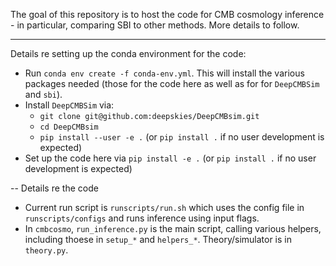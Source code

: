 The goal of this repository is to host the code for CMB cosmology inference - in particular, comparing SBI to other methods. More details to follow.

---
Details re setting up the conda environment for the code:
- Run `conda env create -f conda-env.yml`. This will install the various packages needed (those for the code here as well as for for `DeepCMBSim` and `sbi`).
- Install `DeepCMBSim` via:
    - `git clone git@github.com:deepskies/DeepCMBsim.git`
    - `cd DeepCMBsim`
    - `pip install --user -e .` (or `pip install .` if no user development is expected)
- Set up the code here via `pip install -e .` (or `pip install .` if no user development is expected)

--
Details re the code
- Current run script is `runscripts/run.sh` which uses the config file in `runscripts/configs` and runs inference using input flags.
- In `cmbcosmo`, `run_inference.py` is the main script, calling various helpers, including thoese in `setup_*` and `helpers_*`. Theory/simulator is in `theory.py`.